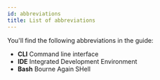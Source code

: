 ```yaml
---
id: abbreviations
title: List of abbreviations
---
```


You'll find the following abbreviations in the guide:

- **CLI** Command line interface
- **IDE** Integrated Development Environment
- **Bash** Bourne Again SHell
